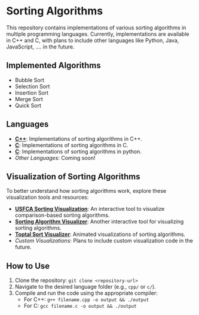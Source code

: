 # Sorting Algorithms

This repository contains implementations of various sorting algorithms in multiple programming languages. Currently, implementations are available in C++ and C, with plans to include other languages like Python, Java, JavaScript, ....  in the future.

## Implemented Algorithms
- Bubble Sort
- Selection Sort
- Insertion Sort
- Merge Sort
- Quick Sort

## Languages
- **[C++](https://github.com/OMar-Adelll/Sorting_Algorithms/tree/main/C%2B%2B)**: Implementations of sorting algorithms in C++.
- **[C](https://github.com/OMar-Adelll/Sorting_Algorithms/tree/main/C)**: Implementations of sorting algorithms in C.
- **[C](https://github.com/OMar-Adelll/Sorting_Algorithms/tree/main/Python)**: Implementations of sorting algorithms in python.
- *Other Languages*: Coming soon!

## Visualization of Sorting Algorithms
To better understand how sorting algorithms work, explore these visualization tools and resources:
- **[USFCA Sorting Visualization](https://www.cs.usfca.edu/~galles/visualization/ComparisonSort.html)**: An interactive tool to visualize comparison-based sorting algorithms.
- **[Sorting Algorithm Visualizer](https://visualgo.net/en/sorting)**: Another interactive tool for visualizing sorting algorithms.
- **[Toptal Sort Visualizer](https://www.toptal.com/developers/sorting-algorithms)**: Animated visualizations of sorting algorithms.
- *Custom Visualizations*: Plans to include custom visualization code in the future.

## How to Use
1. Clone the repository: `git clone <repository-url>`
2. Navigate to the desired language folder (e.g., `cpp/` or `c/`).
3. Compile and run the code using the appropriate compiler:
   - For C++: `g++ filename.cpp -o output && ./output`
   - For C: `gcc filename.c -o output && ./output`
